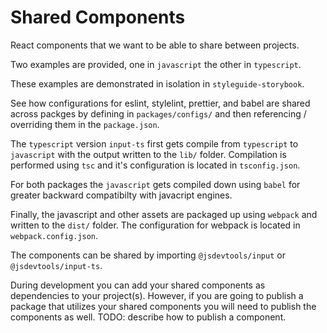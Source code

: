 # Shared Components
React components that we want to be able to share between projects.

Two examples are provided, one in `javascript` the other in `typescript`. 

These examples are demonstrated in isolation in `styleguide-storybook`.

See how configurations for eslint, stylelint, prettier, and babel are shared across packges by defining in `packages/configs/` and then referencing / overriding them in the `package.json`.

The `typescript` version `input-ts` first gets compile from `typescript` to `javascript` with the output written to the `lib/` folder. Compilation is performed using `tsc` and it's configuration is located in `tsconfig.json`.

For both packages the `javascript` gets compiled down using `babel` for greater backward compatibilty with javacript engines.

Finally, the javascript and other assets are packaged up using `webpack` and written to the `dist/` folder. The configuration for webpack is located in `webpack.config.json`.

The components can be shared by importing `@jsdevtools/input` or `@jsdevtools/input-ts`.

During development you can add your shared components as dependencies to your project(s). However, if you are going to publish a package that utilizes your shared components you will need to publish the components as well. TODO: describe how to publish a component.

